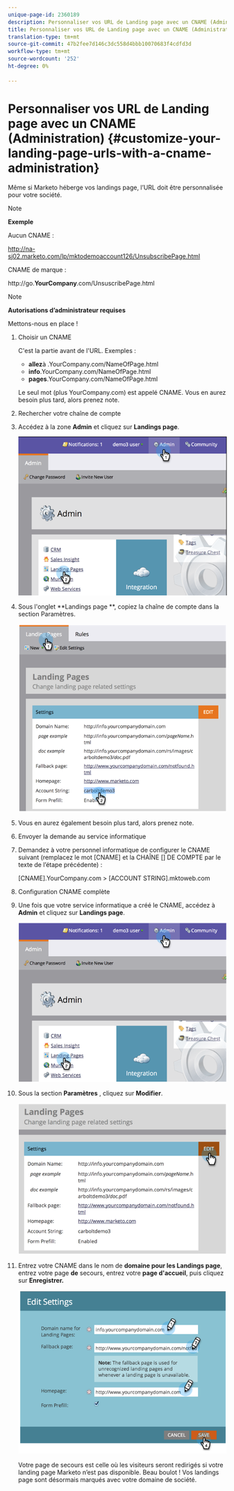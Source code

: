 ```yaml
---
unique-page-id: 2360189
description: Personnaliser vos URL de Landing page avec un CNAME (Administration) - Docs marketing - Documentation sur les produits
title: Personnaliser vos URL de Landing page avec un CNAME (Administration)
translation-type: tm+mt
source-git-commit: 47b2fee7d146c3dc558d4bbb10070683f4cdfd3d
workflow-type: tm+mt
source-wordcount: '252'
ht-degree: 0%

---
```



# Personnaliser vos URL de Landing page avec un CNAME (Administration) {#customize-your-landing-page-urls-with-a-cname-administration}

Même si Marketo héberge vos landings page, l’URL doit être personnalisée pour votre société.

>[!NOTE]
>
>**Exemple**
>
>Aucun CNAME :
>
>http://na-sj02.marketo.com/lp/mktodemoaccount126/UnsubscribePage.html
>
>CNAME de marque :
>
>http://go.**YourCompany**.com/UnsuscribePage.html

>[!NOTE]
>
>**Autorisations d’administrateur requises**

Mettons-nous en place !

1. Choisir un CNAME

   C&#39;est la partie avant de l&#39;URL. Exemples :

   * **allez**&#x200B;à .YourCompany.com/NameOfPage.html
   * **info**.YourCompany.com/NameOfPage.html
   * **pages**.YourCompany.com/NameOfPage.html

   Le seul mot (plus YourCompany.com) est appelé CNAME. Vous en aurez besoin plus tard, alors prenez note.

1. Rechercher votre chaîne de compte
1. Accédez à la zone **Admin** et cliquez sur **Landings page**.

   ![](assets/image2014-9-16-13-3a9-3a44.png)

1. Sous l&#39;onglet **Landings page **, copiez la chaîne de compte dans la section Paramètres.

   ![](assets/image2014-9-16-13-3a9-3a57.png)

1. Vous en aurez également besoin plus tard, alors prenez note.
1. Envoyer la demande au service informatique
1. Demandez à votre personnel informatique de configurer le CNAME suivant (remplacez le mot [CNAME] et la CHAÎNE [] DE COMPTE par le texte de l’étape précédente) :

   [CNAME].YourCompany.com > [ACCOUNT STRING].mktoweb.com

1. Configuration CNAME complète
1. Une fois que votre service informatique a créé le CNAME, accédez à **Admin** et cliquez sur **Landings page**.

   ![](assets/image2014-9-16-13-3a10-3a14.png)

1. Sous la section **Paramètres** , cliquez sur **Modifier**.

   ![](assets/image2014-9-16-13-3a10-3a31.png)

1. Entrez votre CNAME dans le nom de **domaine pour les Landings page**, entrez votre page **de** secours, entrez votre **page d&#39;accueil**, puis cliquez sur **Enregistrer.**

   ![](assets/image2014-9-16-13-3a10-3a45.png)

   Votre page de secours est celle où les visiteurs seront redirigés si votre landing page Marketo n’est pas disponible.
Beau boulot ! Vos landings page sont désormais marqués avec votre domaine de société.

